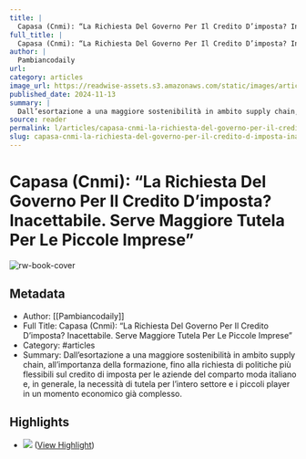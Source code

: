 ```yaml
---
title: |
  Capasa (Cnmi): “La Richiesta Del Governo Per Il Credito D’imposta? Inacettabile. Serve Maggiore Tutela Per Le Piccole Imprese”
full_title: |
  Capasa (Cnmi): “La Richiesta Del Governo Per Il Credito D’imposta? Inacettabile. Serve Maggiore Tutela Per Le Piccole Imprese”
author: |
  Pambiancodaily
url: 
category: articles
image_url: https://readwise-assets.s3.amazonaws.com/static/images/article2.74d541386bbf.png
published_date: 2024-11-13
summary: |
  Dall’esortazione a una maggiore sostenibilità in ambito supply chain, all’importanza della formazione, fino alla richiesta di politiche più flessibili sul credito di imposta per le aziende del comparto moda italiano e, in generale, la necessità di tutela per l’intero settore e i piccoli player in un momento economico già complesso.
source: reader
permalink: l/articles/capasa-cnmi-la-richiesta-del-governo-per-il-credito-d-imposta-inacettabile-serve-maggiore
slug: capasa-cnmi-la-richiesta-del-governo-per-il-credito-d-imposta-inacettabile-serve-maggiore
---
```

# Capasa (Cnmi): “La Richiesta Del Governo Per Il Credito D’imposta? Inacettabile. Serve Maggiore Tutela Per Le Piccole Imprese”

![rw-book-cover](https://readwise-assets.s3.amazonaws.com/static/images/article2.74d541386bbf.png)

## Metadata
- Author: [[Pambiancodaily]]
- Full Title: Capasa (Cnmi): “La Richiesta Del Governo Per Il Credito D’imposta? Inacettabile. Serve Maggiore Tutela Per Le Piccole Imprese”
- Category: #articles
- Summary: Dall’esortazione a una maggiore sostenibilità in ambito supply chain, all’importanza della formazione, fino alla richiesta di politiche più flessibili sul credito di imposta per le aziende del comparto moda italiano e, in generale, la necessità di tutela per l’intero settore e i piccoli player in un momento economico già complesso.

## Highlights
- ![](https://adagiofe.neodatagroup.com/ad/confirm.jsp?x=472977.882773.654567.11248.1025.moda|https_www_pambianconews_com_newsletter_newsletter_22_.gdpr_0..0.2.1731499902652.0.&r=https://ac.neodatagroup.com/img_uploads/567/1025_654567_2_NL_EDITORIALE_MAGAZINE_2024_n5__1_.jpg) ([View Highlight](https://read.readwise.io/read/01jckkcegsmvx1kqvx4x18d9dz))


